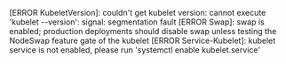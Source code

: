 [ERROR KubeletVersion]: couldn't get kubelet version: cannot execute 'kubelet --version': signal: segmentation fault
[ERROR Swap]: swap is enabled; production deployments should disable swap unless testing the NodeSwap feature gate of the kubelet
[ERROR Service-Kubelet]: kubelet service is not enabled, please run 'systemctl enable kubelet.service'
